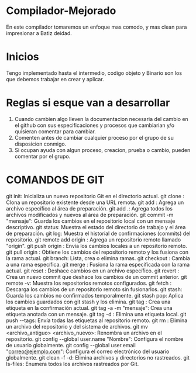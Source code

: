 # Compilador-Mejorado
En este compilador tomaremos un enfoque mas comodo, y mas clean para impresionar a Batiz deidad.

# Inicios
Tengo implementado hasta el intermedio, codigo objeto y Binario son los que debemos trabajar en crear y aplicar.

# Reglas si esque van a desarrollar
1. Cuando cambien algo lleven la documentacion necesaria del cambio en el github con sus especificaciones y procesos que cambiarian y/o quisieran comentar para cambiar.
2. Comenten antes de cambiar cualquier proceso por el grupo de su disposicion conmigo.
3. Si ocupan ayuda con algun proceso, creacion, prueba o cambio, pueden comentar por el grupo.

# COMANDOS DE GIT
git init: Inicializa un nuevo repositorio Git en el directorio actual. 
git clone <url>: Clona un repositorio existente desde una URL remota. 
git add <archivo>: Agrega un archivo específico al área de preparación. 
git add .: Agrega todos los archivos modificados y nuevos al área de preparación. 
git commit -m "mensaje": Guarda los cambios en el repositorio local con un mensaje descriptivo. 
git status: Muestra el estado del directorio de trabajo y el área de preparación. 
git log: Muestra el historial de confirmaciones (commits) del repositorio. 
git remote add origin <url>: Agrega un repositorio remoto llamado "origin". 
git push origin <rama>: Envía los cambios locales a un repositorio remoto. 
git pull origin <rama>: Obtiene los cambios del repositorio remoto y los fusiona con la rama actual. 
git branch: Lista, crea o elimina ramas. 
git checkout <rama>: Cambia a una rama específica. 
git merge <rama>: Fusiona la rama especificada con la rama actual. 
git reset <archivo>: Deshace cambios en un archivo específico. 
git revert <commit>: Crea un nuevo commit que deshace los cambios de un commit anterior. 
git remote -v: Muestra los repositorios remotos configurados. 
git fetch <origen>: Descarga los cambios de un repositorio remoto sin fusionarlos. 
git stash: Guarda los cambios no confirmados temporalmente. 
git stash pop: Aplica los cambios guardados con git stash y los elimina. 
git tag <nombre-etiqueta>: Crea una etiqueta en la confirmación actual. 
git tag -a <nombre-etiqueta> -m "mensaje": Crea una etiqueta anotada con un mensaje. 
git tag -d <nombre-etiqueta>: Elimina una etiqueta local. 
git push --tags: Envía todas las etiquetas al repositorio remoto. 
git rm <archivo>: Elimina un archivo del repositorio y del sistema de archivos. 
git mv <archivo_antiguo> <archivo_nuevo>: Renombra un archivo en el repositorio. 
git config --global user.name "Nombre": Configura el nombre de usuario globalmente. 
git config --global user.email "correo@ejemplo.com": Configura el correo electrónico del usuario globalmente. 
git clean -f -d: Elimina archivos y directorios no rastreados. 
git ls-files: Enumera todos los archivos rastreados por Git.
